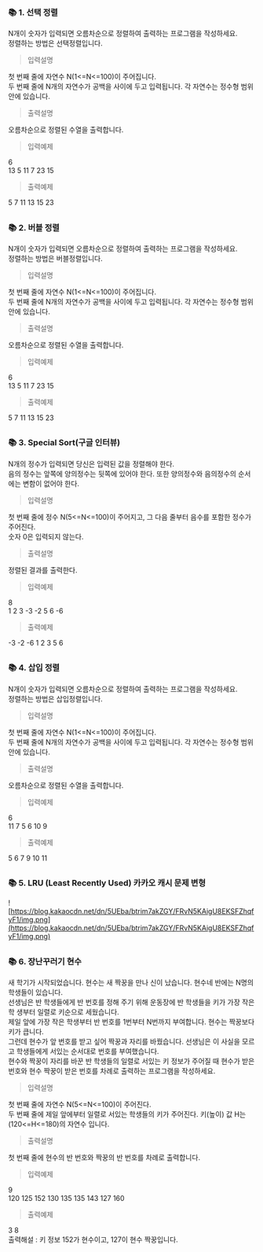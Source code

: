### 📚 1. 선택 정렬

N개이 숫자가 입력되면 오름차순으로 정렬하여 출력하는 프로그램을 작성하세요.  
정렬하는 방법은 선택정렬입니다.

> 입력설명

첫 번째 줄에 자연수 N(1<=N<=100)이 주어집니다.  
두 번째 줄에 N개의 자연수가 공백을 사이에 두고 입력됩니다. 각 자연수는 정수형 범위 안에 있습니다.

> 출력설명

오름차순으로 정렬된 수열을 출력합니다.

> 입력예제

6  
13 5 11 7 23 15

> 출력예제

5 7 11 13 15 23

##

### 📚 2. 버블 정렬

N개이 숫자가 입력되면 오름차순으로 정렬하여 출력하는 프로그램을 작성하세요.  
정렬하는 방법은 버블정렬입니다.

> 입력설명

첫 번째 줄에 자연수 N(1<=N<=100)이 주어집니다.  
두 번째 줄에 N개의 자연수가 공백을 사이에 두고 입력됩니다. 각 자연수는 정수형 범위 안에 있습니다.

> 출력설명

오름차순으로 정렬된 수열을 출력합니다.

> 입력예제

6  
13 5 11 7 23 15

> 출력예제

5 7 11 13 15 23

##

### 📚 3. Special Sort(구글 인터뷰)

N개의 정수가 입력되면 당신은 입력된 값을 정렬해야 한다.  
음의 정수는 앞쪽에 양의정수는 뒷쪽에 있어야 한다. 또한 양의정수와 음의정수의 순서에는 변함이 없어야 한다.

> 입력설명

첫 번째 줄에 정수 N(5<=N<=100)이 주어지고, 그 다음 줄부터 음수를 포함한 정수가 주어진다.  
숫자 0은 입력되지 않는다.

> 출력설명

정렬된 결과를 출력한다.

> 입력예제

8  
1 2 3 -3 -2 5 6 -6

> 출력예제

-3 -2 -6 1 2 3 5 6

##

### 📚 4. 삽입 정렬

N개이 숫자가 입력되면 오름차순으로 정렬하여 출력하는 프로그램을 작성하세요.  
정렬하는 방법은 삽입정렬입니다.

> 입력설명

첫 번째 줄에 자연수 N(1<=N<=100)이 주어집니다.  
두 번째 줄에 N개의 자연수가 공백을 사이에 두고 입력됩니다. 각 자연수는 정수형 범위 안에 있습니다.

> 출력설명

오름차순으로 정렬된 수열을 출력합니다.

> 입력예제

6  
11 7 5 6 10 9

> 출력예제

5 6 7 9 10 11

##

### 📚 5. LRU (Least Recently Used) 카카오 캐시 문제 변형

![https://blog.kakaocdn.net/dn/5UEba/btrim7akZGY/FRvN5KAigU8EKSFZhqfyF1/img.png](https://blog.kakaocdn.net/dn/5UEba/btrim7akZGY/FRvN5KAigU8EKSFZhqfyF1/img.png)

##

### 📚 6. 장난꾸러기 현수

새 학기가 시작되었습니다. 현수는 새 짝꿍을 만나 신이 났습니다. 현수네 반에는 N명의 학생들이 있습니다.  
선생님은 반 학생들에게 반 번호를 정해 주기 위해 운동장에 반 학생들을 키가 가장 작은 학 생부터 일렬로 키순으로 세웠습니다.  
제일 앞에 가장 작은 학생부터 반 번호를 1번부터 N번까지 부여합니다. 현수는 짝꿍보다 키가 큽니다.  
그런데 현수가 앞 번호를 받고 싶어 짝꿍과 자리를 바꿨습니다. 선생님은 이 사실을 모르고 학생들에게 서있는 순서대로 번호를 부여했습니다.  
현수와 짝꿍이 자리를 바꾼 반 학생들의 일렬로 서있는 키 정보가 주어질 때 현수가 받은 번호와 현수 짝꿍이 받은 번호를 차례로 출력하는 프로그램을 작성하세요.

> 입력설명

첫 번째 줄에 자연수 N(5<=N<=100)이 주어진다.  
두 번째 줄에 제일 앞에부터 일렬로 서있는 학생들의 키가 주어진다. 키(높이) 값 H는 (120<=H<=180)의 자연수 입니다.

> 출력설명

첫 번째 줄에 현수의 반 번호와 짝꿍의 반 번호를 차례로 출력합니다.

> 입력예제

9  
120 125 152 130 135 135 143 127 160

> 출력예제

3 8  
출력해설 : 키 정보 152가 현수이고, 127이 현수 짝꿍입니다.

##
